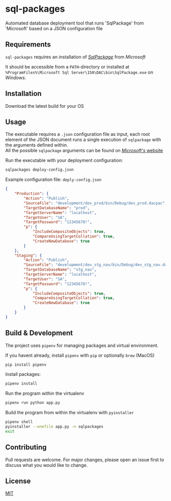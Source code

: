 # sql-packages
Automated database deployment tool that runs 'SqlPackage' from 'Microsoft' based on a JSON configuration file

## Requirements

`sql-packages` requires an installation of [_SqlPackage_](https://docs.microsoft.com/en-us/sql/tools/sqlpackage-download?view=sql-server-2017)
from _Microsoft_

It should be accessible from a `PATH`-directory or installed at `%ProgramFiles%\Microsoft Sql Server\150\DAC\bin\SqlPackage.exe` on _Windows_.

## Installation

Download the latest build for your OS

## Usage

The executable requires a `.json` configuration file as input,
each root element of the JSON document runs a single execution of `sqlpackage`
with the arguments defined within.  
All the possible `sqlpackage` arguments can be found on [_Microsoft's_ website](https://docs.microsoft.com/en-us/sql/tools/sqlpackage?view=sql-server-2017)

Run the executable with your deployment configuration:

```bash
sqlpackages deploy-config.json
```

Example configuration file: `deply-config.json`

```json
{
    "Production": {
        "Action": "Publish",
        "SourceFile": "development/dev_prod/bin/Debug/dev_prod.dacpac",
        "TargetDatabaseName": "prod",
        "TargetServerName": "localhost",
        "TargetUser": "SA",
        "TargetPassword": "12345678!",
        "p": {
            "IncludeCompositeObjects": true,
            "CompareUsingTargetCollation": true,
            "CreateNewDatabase": true
        }
    },
    "Staging": {
        "Action": "Publish",
        "SourceFile": "development/dev_stg_nav/bin/Debug/dev_stg_nav.dacpac",
        "TargetDatabaseName": "stg_nav",
        "TargetServerName": "localhost",
        "TargetUser": "SA",
        "TargetPassword": "12345678!",
        "p": {
            "IncludeCompositeObjects": true,
            "CompareUsingTargetCollation": true,
            "CreateNewDatabase": true
        }
    }
}
```

## Build & Development
The project uses `pipenv` for managing packages and virtual environment.

If you havent already, install `pipenv` with `pip` or optionally `brew` (MacOS)
```bash
pip install pipenv
```

Install packages:
```bash
pipenv install
```

Run the program within the virtualenv
```bash
pipenv run python app.py
```

Build the program from within the virtualenv with `pyinstaller`
```bash
pipenv shell
pyinstaller --onefile app.py -n sqlpackages
exit
```

## Contributing
Pull requests are welcome. For major changes, please open an issue first to discuss what you would like to change.

## License
[MIT](https://choosealicense.com/licenses/mit/)
